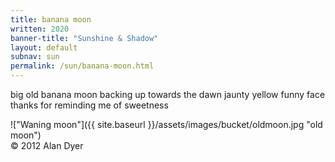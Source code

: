 ```yaml
---
title: banana moon 
written: 2020
banner-title: "Sunshine & Shadow" 
layout: default
subnav: sun
permalink: /sun/banana-moon.html
---
```


<div class="poem">
big old banana moon  
backing up towards the dawn  
jaunty yellow  
funny face  
thanks for reminding me  
of sweetness
</div>

!["Waning moon"]({{ site.baseurl }}/assets/images/bucket/oldmoon.jpg "old moon")  
&copy; 2012 Alan Dyer

